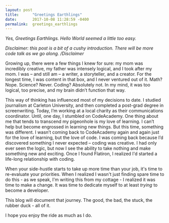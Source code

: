 ```yaml
---
layout: post
title:      "Greetings Earthlings"
date:       2017-10-08 11:28:59 -0400
permalink:  greetings_earthlings
---
```


*Yes, Greetings Earthlings. Hello World seemed a little too easy.*

*Disclaimer: this post is a bit of a cushy introduction. There will be more code talk as we go along. /Disclaimer*

Growing up, there were a few things I knew for sure:  my mom was incredibly creative, my father was intensely logical, and I took after my mom.  I was – and still am – a writer, a storyteller, and a creator. For the longest time, I was content in that box, and I never ventured out of it. Math? Nope. Science? Never. Coding? Absolutely not. In my mind, it was too logical, too precise, and my brain didn’t function that way.

This way of thinking has influenced most of my decisions to date. I studied journalism at Carleton University, and then completed a post-grad degree in screenwriting. Today, I’m working at a local charity as their communications coordinator. 
Until, one day, I stumbled on CodeAcademy. One thing about me that tends to transcend my pigeonhole is my love of learning. I can’t help but become engrossed in learning new things.  But this time, something was different. I wasn’t coming back to CodeAcademy again and again just for the love of learning, but the love of code. I was coming back because I’d discovered something I never expected – coding was creative. I had only ever seen the logic, but now I see the ability to take nothing and make something new and exciting. Once I found Flatiron, I realized I'd started a life-long relationship with coding. 

When your side-hustle starts to take up more time than your job, it's time to re-evaluate your priorities. When I realized I wasn't just finding spare time to do this - as we speak, I'm writing this from my cottage - I realized it was time to make a change. It was time to dedicate myself to at least *trying* to become a developer.

This blog will document that journey. The good, the bad, the stuck, the rubber duck - all of it. 

I hope you enjoy the ride as much as I do.



